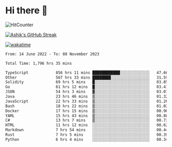 # Hi there 👋

![HitCounter](https://hits.seeyoufarm.com/api/count/incr/badge.svg?url=https%3A%2F%2Fgithub.com%2Fashrhmn1212%2Fhit-counter)

<!-- ![Contribution Graph](https://github-readme-activity-graph.cyclic.app/graph?username=ashrhmn) -->


<!-- [![Top Langs](https://github-readme-stats.vercel.app/api/top-langs/?username=ashrhmn&layout=compact&theme=synthwave&langs_count=10&card_width=445)](https://github.com/anuraghazra/github-readme-stats) -->

[![Ashik's GitHub Streak](https://github-readme-streak-stats.herokuapp.com/?user=ashrhmn&theme=blood&fire=DD7F1C&background=151515&dates=9f9f9f&border=DD2727)](https://git.io/streak-stats)

<!-- ![Ashik's GitHub stats](https://github-readme-stats.vercel.app/api/?username=ashrhmn&show_icons=true&title_color=fff&icon_color=79ff97&text_color=9f9f9f&bg_color=151515) -->

[![wakatime](https://wakatime.com/badge/user/3df86613-ba63-4631-8e65-0ff18e7becad.svg)](https://wakatime.com/@3df86613-ba63-4631-8e65-0ff18e7becad)

<!--START_SECTION:waka-->

```txt
From: 14 June 2022 - To: 08 November 2023

Total Time: 1,796 hrs 35 mins

TypeScript            856 hrs 11 mins ████████████░░░░░░░░░░░░░   47.66 %
Other                 567 hrs 33 mins ████████░░░░░░░░░░░░░░░░░   31.59 %
Solidity              69 hrs 5 mins   █░░░░░░░░░░░░░░░░░░░░░░░░   03.85 %
Go                    61 hrs 12 mins  █░░░░░░░░░░░░░░░░░░░░░░░░   03.41 %
JSON                  54 hrs 3 mins   ▓░░░░░░░░░░░░░░░░░░░░░░░░   03.01 %
Java                  23 hrs 46 mins  ▒░░░░░░░░░░░░░░░░░░░░░░░░   01.32 %
JavaScript            22 hrs 33 mins  ▒░░░░░░░░░░░░░░░░░░░░░░░░   01.26 %
Bash                  18 hrs 22 mins  ▒░░░░░░░░░░░░░░░░░░░░░░░░   01.02 %
Docker                17 hrs 15 mins  ▒░░░░░░░░░░░░░░░░░░░░░░░░   00.96 %
YAML                  15 hrs 43 mins  ▒░░░░░░░░░░░░░░░░░░░░░░░░   00.88 %
C#                    13 hrs 7 mins   ▒░░░░░░░░░░░░░░░░░░░░░░░░   00.73 %
HTML                  11 hrs 12 mins  ░░░░░░░░░░░░░░░░░░░░░░░░░   00.62 %
Markdown              7 hrs 54 mins   ░░░░░░░░░░░░░░░░░░░░░░░░░   00.44 %
Rust                  7 hrs 5 mins    ░░░░░░░░░░░░░░░░░░░░░░░░░   00.39 %
Python                6 hrs 4 mins    ░░░░░░░░░░░░░░░░░░░░░░░░░   00.34 %
```

<!--END_SECTION:waka-->


<!--### Most Used Languages
<img src="https://wakatime.com/share/@ashrhmn/24ecb986-5bf8-4607-af7f-0aab08908d8c.png" />

### Favourite Tools
<img src="https://wakatime.com/share/@ashrhmn/f4e08015-f3bc-460a-9228-95a3ba11c604.png" />-->

